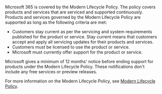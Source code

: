Microsoft 365 is covered by the Modern Lifecycle Policy. The policy covers products and services that are serviced and supported continuously. Products and services governed by the Modern Lifecycle Policy are supported as long as the following criteria are met:

 -  Customers stay current as per the servicing and system requirements published for the product or service. Stay current means that customers accept and apply all servicing updates for their products and services.
 -  Customers must be licensed to use the product or service.
 -  Microsoft must currently offer support for the product or service.

Microsoft gives a minimum of 12 months' notice before ending support for products under the Modern Lifecycle Policy. These notifications don't include any free services or preview releases.

For more information on the Modern Lifecycle Policy, see [Modern Lifecycle Policy](/lifecycle/policies/modern?azure-portal=true).

